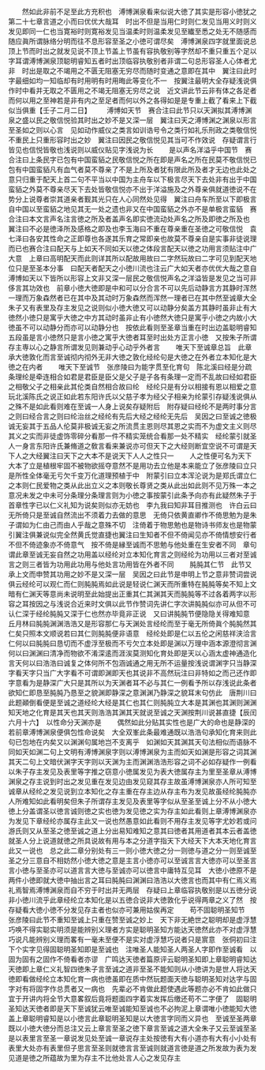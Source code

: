 <!-- { "loadSidebar": true } -->
　　然如此非前不足至此方充积也　溥博渊泉看来似说大徳了其实是形容小徳犹之第二十七章言道之小而曰优优大哉耳　时出不但是当用仁时则仁发见当用义时则义发见即同一仁也当寛裕时则寛裕发见当温柔时则温柔发见至纎至悉之处无不随感而随应眞所谓脉络分明而往不息形容至圣之小徳可谓尽矣　溥博渊泉四字就里面说总顶上节而时出之就发见说不顶上节盖上节虽有容执敬别等字然却不重只重五个足以字耳谓溥博渊泉顶聪明睿知五者时出顶临容执敬别者非谓二句总形容圣人心体者尤非　时出是取之不竭用之不匮无阻塞无穷尽而随时变通之意即在其中　翼注曰此时字最细如均一知临却有时用明有时用晦此等变化不一　按翼注最明大全存疑浅说俱作时中看并无取之不匮用之不竭无阻塞无穷尽之说　近文讲此节云非有体之各足者而何以用之至神若是非有内之至足者而何以外之各得如是是专重上截了看来上下截似当俱重【壬子二月二日】
　　溥博如天节　赛合注曰此节只以天渊拟其溥博渊泉之盛以民之敬信悦验其时出之妙不是又深一层　翼注曰天之溥博渊之渊泉以形言至圣如之则以心言　见如动作威仪之类言如训诰号令之类行如礼乐刑政之类敬信悦不重民上只重形容时出之妙　翼注曰因民之敬信悦见其当可不作效说　存疑谓言行皆见也信悦皆敬也浅说则以威仪贴见字浅说为长
　　是以声名洋溢乎中国节　赛合注曰上条民字已包有中国蛮貊之民敬信悦之所在即是声名之所在民莫不敬信悦已包有中国蛮貊凡有血气者莫不尊亲了不是上所及者犹有限此所及者才无边也此处之意只归重于配天上首二句不平当以中国为主舟车以下极言尽天下去处非有出于中国蛮貊之外莫不尊亲尽天下去处皆敬信悦亦不出于洋溢施及之外尊亲俱就道徳说不在势分上说尊者崇其道亲者觐其光只在人心同然处见得　翼注曰舟车所至以下即极言自中国以至蛮貊之地见其无一处之遗也非又在中国蛮貊之外亦不是单极言蛮貊　赛合注曰本文言声名注言徳之所及者盖声名即实徳流动处声名之所及即徳之所及也　翼注曰不必是徳泽所及感格之即及也李玉海曰不重在尊亲重在圣徳之可敬信悦　袁七泽曰各安其性命之正即尊也各遂其乐育之常即亲也故莫不尊亲自是实事非徒说理而已也赛合注曰配天与上如天不同如天以徳之体段言配天以徳之功用言须贴注中广大意　上章曰高明配天而此则详其所以配故用故曰二字然玩故曰二字可见到配天地位只是至圣本分事　曰配天者配天之小徳川流也注云广大如天者亦优优大哉之意自溥博如天以下皆所以形容上文非又深一层民之敬信悦声名之洋溢皆是发见之当可非侈言其功效也　前章小徳大徳即是中和可以分合言不可以先后动静言方其静时浑然一理而万象森然者已在其中及其动时万象森然而浑然一理者已在其中然至诚章大全朱子又有表里及存主发见之说则似小徳大徳又可以动静分矣盖方其静时虽非止有大徳然小徳只是寓乎大徳之中方其动时虽非止有小徳然大徳只是寓乎小徳之内故小大徳虽不可以动静分而亦可以动静分也　按依此看则至圣章当重在时出边盖聪明睿知五段虽是言小徳然只是言小徳之寓乎大徳者耳至时出处方正言小徳　又按朱子所谓存主専以心之静言所谓发见则兼动乎心动乎外者言
　　唯天下至诚章总旨　此章承大徳敦化而言至诚彻内彻外无非大徳之敦化经纶句是大徳之在外者立本知化是大徳之在内者
　　唯天下至诚节　张彦陵曰为能字贯至化育句　陈北溪曰经是分疏条理纶是牵连相合如君是君臣是臣父是父子是子各有条理一定而不乱故曰经如君臣之相敬父子之相亲此其伦类自然相合故曰纶　经纶只是有分以相接有恩以相爱之意玩北溪陈氏之说正如此若东阳许氏以父慈子孝为经父子相亲为纶蒙引存疑浅说俱从之殊不是如此看则难在至诚一人身上说矣存疑附后　附存疑曰经纶不是两时事分言之则曰经合言之则曰纶治丝之经纶有先后大经之经纶无先后　吴因之曰至诚之徳极诚无妄其于五品人伦莫非极诚无妄之所流贯主恩则尽其恩之实而不为虚文主义则尽其义之实而非徒虚饰零碎分看那一件不精实笼统合看那一处不精实　经纶蒙引就圣人一身言东阳许氏兼脩道之敎言看来兼说亦可但天下之大经则断宜空说不可谓是天下人之大经翼注曰天下之大本不是说天下人人之性只一
　　人之性便可名为天下大本了立是植根牢固不被物欲摇夺意然不是用功去立他是本来能立了张彦陵曰立只是所性全体毫无亏欠千变万化道理预植于中　附蒙引曰立本浑沦说为是郑氏谓立仁之本则仁民爱物之类从此出立义之本则敬长尊贤之类从此出如此则不见万殊一本之意况未发之中未可分条理分条理言则为小徳之事按蒙引此条予向亦有此疑然朱子于首章性字已以仁义礼知为说矣则似亦无妨也　李九我曰知非耳目推测也　许白云曰无所倚只是至诚自然流出不须着力去做的意思　无倚只依黄直卿作不倚思勉为是朱子谓如为仁由己而由人乎哉之意殊不切　注倚着于物思勉也是物诗书师友也是物蒙引翼注俱兼说似完全然黄氏觉直捷也翼注曰生知者不但不倚闻见亦不倚情想安行者不但不倚迹象亦不倚意气　按不倚是縁至诚而不思勉与他处重在生安者不同　章句谓此章至诚无妄自然之功用盖以经纶对立本知化育言之则经纶为功用以三者对至诚言之则三者皆为功用此功用与他处言功用皆在外者不同
　　肫肫其仁节　此节又承上文而申赞其功用之妙不是又深一层　吴因之曰此节是申明上节之意非赞词尝说俱云经纶可以观仁而仁则肫肫焉如此说是轻说仁渊天而所重特在肫肫等矣不知上文暗有仁渊天等意尚未说明至此始提出正重其仁其渊其天而肫肫等不过各着两字以形容之耳按因之与浅说合近来时文俱以此节作赞词先讲仁字次讲肫肫似亦可从但不可认仁深于经纶肫肫又深于仁也然亦毕竟非正说　又曰讲肫肫节便隐隐关得难知意　丘月林曰肫肫渊渊浩浩又是形容那仁与天渊处言经纶而至于毫无所倚眞个肫肫然其仁矣只照本文顺说若曰其仁则肫肫便非语意　经纶处即是仁以五伦之闲慈祥浃洽言仁何以曰肫肫曰恳切而不虚浮至极而不亏欠立本处即是渊以万理中涵本源澄彻言渊何以曰渊渊曰清净而物欲不淆深逺而涯涘莫测知化育处即是天以心涵太虚神通造化言天何以曰浩浩曰诚复之体何所不包涵诚通之用无所不运量按浅说谓渊字只当静深字看天字只当广大字看不可谓即渊即天也其说非不高然玩注曰非特如之而己还作即字意看为是静深广大只是其所以为天渊者耳不必与其仁一例看予所以存浅说此条者欲知仁即恳至肫肫乃恳至之貌渊即静深之意渊渊乃静深之貌耳末句仿此　唐荆川曰此题顚倒看便是至诚之道经纶大经是其仁也其仁则肫肫立大本是其渊也其渊则渊渊知天地之化育是其天也其天则浩浩其渊其天就说至诚之天渊按荆川说甚直捷【辰闰六月十六】　以性命分天渊亦是
　　偶然如此分贴其实性也是广大的命也是静深的若前章溥博渊泉便俱包性命说矣　大全双峯此条最难通既以浩浩句承知化育来则此句已包地在内矣又以渊渊句属地岂不支离乎　如渊如天其渊其天句法相似而语脉不同如天如渊二句上文明有溥博渊泉字则以溥博渊泉为主而如天如渊是形容之词其渊其天二句上文暗伏渊字天字则以天渊为主而渊渊浩浩形容之词不必如存疑作一例看　以朱子存主发见及表里等字推之窃意小徳属发见为表大徳属存主为里至圣章从溥博渊泉之存主说到时出之发见重在发见边由发见窥其存主故虽溥博渊泉亦人所可知至诚章从经纶之发见说到立本知化之存主重在存主边从存主布为发见故虽经纶肫肫亦人所难知如此看明矣但朱子所谓存主发见及表里等字似从至圣至诚上分不从小徳大徳上分盖谓圣以徳言诚则徳之实也徳为发见徳之实为存主如此看则上章溥博渊泉亦为发见下章经纶亦属存主此又一说也然愚意如此看则不用存主发见等字尤妙若或问游氏则又从至圣之徳至诚之道上分出易知难知之意其曰徳者其用道者其本云者盖徳就圣人分上说道就徳之所具说故有用与本之分道字指天下大经天下大本天地化育言此又一说也　总之此二章分别处有三一则小徳大徳之分一则徳与道之分一则至诚至圣之分三意自不相妨然小徳大徳之意是主言小徳亦可以至诚言言大徳亦可以至圣言言小徳与至圣亦可以道言言大徳与至诚亦可以徳言中庸特互见耳　大徳小徳原不是两件小徳即就大徳中抽出言之耳曰肫肫曰渊渊曰浩浩以大徳言也而其中有仁焉义焉礼焉智焉溥博渊泉而自不穷于时出并无两层　存疑曰上章临容执敬别是以五徳分说非小徳川流乎此章经纶立本知化是以五徳合说非大徳敦化乎说得两章之义了然　按存疑看大徳小徳不分发见存主者也似亦可兼用姑俟再定
　　苟不固聪明圣知节　张彦陵曰此节不重知至诚上只重在赞至诚之妙上　天下非无絶世之聪明却是虚浮慧巧唤不得实聪实明须是能辨别义理者方实是聪明圣知方能达天徳然此亦不对虚浮慧巧说凡能辨别义理而畧有一毫未至便不是实对虚浮慧巧说者只是賔意　张侗初曰注下个实字见得固聪明圣知即是至诚也　注唯圣人能知圣人两圣人字即作至诚看　以固为固有之固作不倚看者亦谬　广鸣达天徳者篇原评云聪明圣知即上章聪明睿知达天徳即上章仁义礼智四徳朱子言至诚之道非至圣不能知则从小徳讲为是世人将达天徳即看做经纶立本知化育一病也徳虽即在质中然玩题面天徳与聪明圣知对达字与固字对有将固字作总贯者又一病也　先辈必不肯做此题使遇此等题亦必不肯如此做只宜于开讲内将全节大意畧叙后竟将题面四字着实发挥后缴还苟不二字便了　固聪明圣知达天徳者即是天下至诚犹云唯至诚能知至诚也不必拘泥上章谓唯小徳能知大徳盖上章聪明睿知是以小徳言此章聪明圣知是以大徳言字同而义异也　至诚至圣两章既以小徳大徳分而总注又云上章言至圣之徳下章言至诚之道大全朱子又云至诚至圣是以表里言至圣一章说发见处至诚一章说存主处按徳有大有小道亦有大有小小处有表里大处亦有表里但子思言至圣则就徳言言至诚则就道言徳是道之所发故为表为发见道是徳之所蕴故为里为存主不比他处言人心之发见存主
